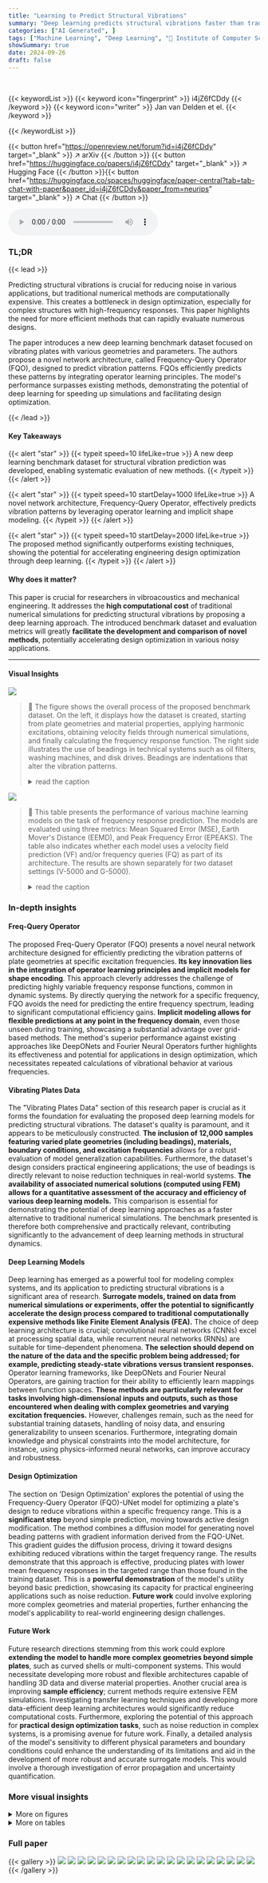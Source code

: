 ```yaml
---
title: "Learning to Predict Structural Vibrations"
summary: "Deep learning predicts structural vibrations faster than traditional methods, reducing noise in airplanes, cars, and buildings, as shown by a new benchmark and frequency-query operator network."
categories: ["AI Generated", ]
tags: ["Machine Learning", "Deep Learning", "🏢 Institute of Computer Science, University of Göttingen",]
showSummary: true
date: 2024-09-26
draft: false
---
```


<br>

{{< keywordList >}}
{{< keyword icon="fingerprint" >}} i4jZ6fCDdy {{< /keyword >}}
{{< keyword icon="writer" >}} Jan van Delden et el. {{< /keyword >}}
 
{{< /keywordList >}}

{{< button href="https://openreview.net/forum?id=i4jZ6fCDdy" target="_blank" >}}
↗ arXiv
{{< /button >}}
{{< button href="https://huggingface.co/papers/i4jZ6fCDdy" target="_blank" >}}
↗ Hugging Face
{{< /button >}}{{< button href="https://huggingface.co/spaces/huggingface/paper-central?tab=tab-chat-with-paper&paper_id=i4jZ6fCDdy&paper_from=neurips" target="_blank" >}}
↗ Chat
{{< /button >}}




<audio controls>
    <source src="https://ai-paper-reviewer.com/i4jZ6fCDdy/podcast.wav" type="audio/wav">
    Your browser does not support the audio element.
</audio>


### TL;DR


{{< lead >}}

Predicting structural vibrations is crucial for reducing noise in various applications, but traditional numerical methods are computationally expensive.  This creates a bottleneck in design optimization, especially for complex structures with high-frequency responses.  This paper highlights the need for more efficient methods that can rapidly evaluate numerous designs. 

The paper introduces a new deep learning benchmark dataset focused on vibrating plates with various geometries and parameters. The authors propose a novel network architecture, called Frequency-Query Operator (FQO), designed to predict vibration patterns.  FQOs efficiently predicts these patterns by integrating operator learning principles.  The model's performance surpasses existing methods, demonstrating the potential of deep learning for speeding up simulations and facilitating design optimization.

{{< /lead >}}


#### Key Takeaways

{{< alert "star" >}}
{{< typeit speed=10 lifeLike=true >}} A new deep learning benchmark dataset for structural vibration prediction was developed, enabling systematic evaluation of new methods. {{< /typeit >}}
{{< /alert >}}

{{< alert "star" >}}
{{< typeit speed=10 startDelay=1000 lifeLike=true >}} A novel network architecture, Frequency-Query Operator, effectively predicts vibration patterns by leveraging operator learning and implicit shape modeling. {{< /typeit >}}
{{< /alert >}}

{{< alert "star" >}}
{{< typeit speed=10 startDelay=2000 lifeLike=true >}} The proposed method significantly outperforms existing techniques, showing the potential for accelerating engineering design optimization through deep learning. {{< /typeit >}}
{{< /alert >}}

#### Why does it matter?
This paper is crucial for researchers in vibroacoustics and mechanical engineering.  It addresses the **high computational cost** of traditional numerical simulations for predicting structural vibrations by proposing a deep learning approach. The introduced benchmark dataset and evaluation metrics will greatly **facilitate the development and comparison of novel methods**, potentially accelerating design optimization in various noisy applications.

------
#### Visual Insights



![](https://ai-paper-reviewer.com/i4jZ6fCDdy/figures_1_1.jpg)

> 🔼 The figure shows the overall process of the proposed benchmark dataset. On the left, it displays how the dataset is created, starting from plate geometries and material properties, applying harmonic excitations, obtaining velocity fields through numerical simulations, and finally calculating the frequency response function.  The right side illustrates the use of beadings in technical systems such as oil filters, washing machines, and disk drives. Beadings are indentations that alter the vibration patterns.
> <details>
> <summary>read the caption</summary>
> Figure 1: Left: We introduce the Vibrating Plates dataset of 12,000 samples for predicting vibration patterns based on plate geometries. A harmonic force excites the plates, causing them to vibrate. The vibration patterns of the plates are obtained through numerical simulation. Diverse architectures are evaluated on the dataset. Right: Beadings are indentations and used in many vibrating technical systems. Here, on an oil filter, a washing machine and a disk drive. They increase the structural stiffness and alter the vibration.
> </details>





![](https://ai-paper-reviewer.com/i4jZ6fCDdy/tables_6_1.jpg)

> 🔼 This table presents the performance of various machine learning models on the task of frequency response prediction.  The models are evaluated using three metrics: Mean Squared Error (MSE), Earth Mover's Distance (EEMD), and Peak Frequency Error (EPEAKS).  The table also indicates whether each model uses a velocity field prediction (VF) and/or frequency queries (FQ) as part of its architecture.  The results are shown separately for two dataset settings (V-5000 and G-5000).
> <details>
> <summary>read the caption</summary>
> Table 1: Test results for frequency response prediction. Column VF indicates if F is indirectly predicted through the velocity field (Q3), column FQ indicates if frequency queries (Q1) are used. Q1 to Q3 refer to the model components described in Section 3.
> </details>





### In-depth insights


#### Freq-Query Operator
The proposed Freq-Query Operator (FQO) presents a novel neural network architecture designed for efficiently predicting the vibration patterns of plate geometries at specific excitation frequencies.  **Its key innovation lies in the integration of operator learning principles and implicit models for shape encoding**. This approach cleverly addresses the challenge of predicting highly variable frequency response functions, common in dynamic systems. By directly querying the network for a specific frequency, FQO avoids the need for predicting the entire frequency spectrum, leading to significant computational efficiency gains.  **Implicit modeling allows for flexible predictions at any point in the frequency domain**, even those unseen during training, showcasing a substantial advantage over grid-based methods. The method's superior performance against existing approaches like DeepONets and Fourier Neural Operators further highlights its effectiveness and potential for applications in design optimization, which necessitates repeated calculations of vibrational behavior at various frequencies.

#### Vibrating Plates Data
The "Vibrating Plates Data" section of this research paper is crucial as it forms the foundation for evaluating the proposed deep learning models for predicting structural vibrations.  The dataset's quality is paramount, and it appears to be meticulously constructed. **The inclusion of 12,000 samples featuring varied plate geometries (including beadings), materials, boundary conditions, and excitation frequencies** allows for a robust evaluation of model generalization capabilities.  Furthermore, the dataset's design considers practical engineering applications; the use of beadings is directly relevant to noise reduction techniques in real-world systems. **The availability of associated numerical solutions (computed using FEM) allows for a quantitative assessment of the accuracy and efficiency of various deep learning models.** This comparison is essential for demonstrating the potential of deep learning approaches as a faster alternative to traditional numerical simulations.  The benchmark presented is therefore both comprehensive and practically relevant, contributing significantly to the advancement of deep learning methods in structural dynamics.

#### Deep Learning Models
Deep learning has emerged as a powerful tool for modeling complex systems, and its application to predicting structural vibrations is a significant area of research.  **Surrogate models, trained on data from numerical simulations or experiments, offer the potential to significantly accelerate the design process compared to traditional computationally expensive methods like Finite Element Analysis (FEA).**  The choice of deep learning architecture is crucial; convolutional neural networks (CNNs) excel at processing spatial data, while recurrent neural networks (RNNs) are suitable for time-dependent phenomena.  **The selection should depend on the nature of the data and the specific problem being addressed; for example, predicting steady-state vibrations versus transient responses.**  Operator learning frameworks, like DeepONets and Fourier Neural Operators, are gaining traction for their ability to efficiently learn mappings between function spaces.  **These methods are particularly relevant for tasks involving high-dimensional inputs and outputs, such as those encountered when dealing with complex geometries and varying excitation frequencies.**  However, challenges remain, such as the need for substantial training datasets, handling of noisy data, and ensuring generalizability to unseen scenarios.  Furthermore, integrating domain knowledge and physical constraints into the model architecture, for instance, using physics-informed neural networks, can improve accuracy and robustness.

#### Design Optimization
The section on 'Design Optimization' explores the potential of using the Frequency-Query Operator (FQO)-UNet model for optimizing a plate's design to reduce vibrations within a specific frequency range.  This is a **significant step** beyond simple prediction, moving towards active design modification.  The method combines a diffusion model for generating novel beading patterns with gradient information derived from the FQO-UNet. This gradient guides the diffusion process, driving it toward designs exhibiting reduced vibrations within the target frequency range. The results demonstrate that this approach is effective, producing plates with lower mean frequency responses in the targeted range than those found in the training dataset.  This is a **powerful demonstration** of the model's utility beyond basic prediction, showcasing its capacity for practical engineering applications such as noise reduction.  **Future work** could involve exploring more complex geometries and material properties, further enhancing the model's applicability to real-world engineering design challenges.

#### Future Work
Future research directions stemming from this work could explore **extending the model to handle more complex geometries beyond simple plates**, such as curved shells or multi-component systems.  This would necessitate developing more robust and flexible architectures capable of handling 3D data and diverse material properties.  Another crucial area is improving **sample efficiency**;  current methods require extensive FEM simulations.  Investigating transfer learning techniques and developing more data-efficient deep learning architectures would significantly reduce computational costs.   Furthermore, exploring the potential of this approach for **practical design optimization tasks**, such as noise reduction in complex systems, is a promising avenue for future work.  Finally, a detailed analysis of the model's sensitivity to different physical parameters and boundary conditions could enhance the understanding of its limitations and aid in the development of more robust and accurate surrogate models.  This would involve a thorough investigation of error propagation and uncertainty quantification.


### More visual insights

<details>
<summary>More on figures
</summary>


![](https://ai-paper-reviewer.com/i4jZ6fCDdy/figures_3_1.jpg)

> 🔼 This figure presents an analysis of the Vibrating Plates dataset.  Subfigure (a) displays two example plate geometries alongside their respective frequency response curves. Red crosses highlight the detected resonance peaks in the responses.  Subfigure (b) shows the mean (average) plate design and its corresponding average frequency response across the entire dataset. Subfigure (c) illustrates the distribution of the number of resonance peaks observed across different dataset configurations. Finally, subfigure (d) shows the distribution of the peaks across the range of frequencies studied in the dataset.
> <details>
> <summary>read the caption</summary>
> Figure 3: Dataset analysis. (a) shows two discretized plate geometries with their corresponding frequency response, the red crosses mark the detected peaks. (b) shows the mean plate design and frequency response. (c) shows number of peaks in different dataset settings. (d) shows the distribution of the peaks over the frequencies.
> </details>



![](https://ai-paper-reviewer.com/i4jZ6fCDdy/figures_3_2.jpg)

> 🔼 This figure illustrates the finite element method (FEM) used to simulate the vibrational behavior of plates.  It shows the process of computing the velocity field at a specific excitation frequency. The process begins with a discretized plate geometry (finite element mesh) subjected to a harmonic point excitation at a given frequency. Numerical integration, system assembling, and solving a linear system of equations are then performed to obtain a field solution, represented as velocity maps at the queried frequency.  These maps show the vibration pattern at that particular frequency, which is a key output of the model and a crucial part of the dataset.
> <details>
> <summary>read the caption</summary>
> Figure 2: Process of the finite element solution in frequency domain in order to compute the velocity field at each frequency query.
> </details>



![](https://ai-paper-reviewer.com/i4jZ6fCDdy/figures_5_1.jpg)

> 🔼 The figure shows the architecture of the Frequency-Query Operator (FQO) model. The FQO model takes as input the mesh geometry of a plate and scalar properties. A geometry encoder processes this information and outputs a feature volume. This feature volume and a frequency query are then passed to a query decoder, which can either directly predict a frequency response or predict a velocity field which is then spatially aggregated to produce the frequency response.  This architecture utilizes a query-based approach to handle variability in vibration characteristics across different instances.
> <details>
> <summary>read the caption</summary>
> Figure 4: Frequency-Query Operator method. The geometry encoder takes the mesh geometry and the scalar properties as input. The resulting feature volume along with a frequency query is passed to the query decoder, that either predicts a velocity field or directly a frequency response. The velocity field is aggregated to arrive at the frequency response at the query frequency f.
> </details>



![](https://ai-paper-reviewer.com/i4jZ6fCDdy/figures_7_1.jpg)

> 🔼 This figure presents results from the FQO-UNet model. It demonstrates the velocity field predictions at a single frequency for a given plate geometry and compares them to ground truth.  Furthermore, it illustrates the impact of dataset size and the number of frequencies per plate on model performance using mean squared error (MSE) as a metric. The analysis shows that reducing the number of samples or the number of frequencies per plate, while maintaining a fixed computational budget, can still yield reasonable results.
> <details>
> <summary>read the caption</summary>
> Figure 5: Results. (b) to (d) show the velocity field at one frequency and prediction for the plate geometry in (a) from FQO-UNet. (e) shows the test MSE for training two methods with reduced numbers of samples from V-5000. (f) shows effects of different data generation strategies. The blue line is an isoconture for a fixed compute budget of 150,000 data points, with varying number of frequencies per plate geometry. The green star represents using a larger dataset at 15 frequencies per plate (half of V-5000). The red cross represents a model trained on V-5000. Training with fewer frequencies per plate is more efficient.
> </details>



![](https://ai-paper-reviewer.com/i4jZ6fCDdy/figures_8_1.jpg)

> 🔼 This figure shows the results of design optimization using a diffusion model guided by gradient information from the FQO-UNet.  The leftmost panel displays an example of a generated beading pattern with reduced vibrations between 100Hz and 200Hz.  The middle-left panel shows the best performing plate from the original V-5000 dataset for comparison. The middle-right panel presents a comparison of frequency responses. The rightmost panel shows frequency responses from 16 generated plates, demonstrating the model's ability to generate diverse plate geometries with reduced vibrations in the target range.
> <details>
> <summary>read the caption</summary>
> Figure 6: Design optimization. Exemplary generation result with lowest mean response between 100 Hz and 200 Hz out of 32 generations (left, mean response below). Plate with lowest response out of all 5000 training examples from V-5000 (middle left). Comparison of responses from left plates (middle right). Responses from 16 generated plates (right).
> </details>



![](https://ai-paper-reviewer.com/i4jZ6fCDdy/figures_16_1.jpg)

> 🔼 This figure shows the effect of varying the thickness and damping loss factor on the frequency response of a plate.  The left plot demonstrates that increasing the damping loss factor (eta) reduces the amplitude of the resonance peaks without significantly shifting their frequencies. The right plot illustrates that increasing the plate thickness (t) increases the overall stiffness, resulting in a shift of the resonance peaks towards higher frequencies and a change in their amplitude.
> <details>
> <summary>read the caption</summary>
> Figure 7: One-at-a-time parameter variation of the thickness parameter and the damping loss factor. Increasing the damping reduces the amplitudes at the resonance peaks. Increasing the plate thickness increases the stiffness of the plate and thus shifts the resonance peaks towards higher frequencies
> </details>



![](https://ai-paper-reviewer.com/i4jZ6fCDdy/figures_17_1.jpg)

> 🔼 This figure presents a detailed analysis of the Vibrating Plates dataset. Subfigure (a) illustrates the frequency response for two example plate geometries, highlighting the detected peaks. Subfigure (b) shows the average plate design and its corresponding frequency response. Subfigure (c) compares the number of peaks across different dataset configurations. Lastly, subfigure (d) displays the distribution of these peaks across the entire frequency range.
> <details>
> <summary>read the caption</summary>
> Figure 3: Dataset analysis. (a) shows two discretized plate geometries with their corresponding frequency response, the red crosses mark the detected peaks. (b) shows the mean plate design and frequency response. (c) shows number of peaks in different dataset settings. (d) shows the distribution of the peaks over the frequencies.
> </details>



![](https://ai-paper-reviewer.com/i4jZ6fCDdy/figures_17_2.jpg)

> 🔼 This figure presents three examples of velocity field predictions from the V-5000 dataset, focusing on the frequencies corresponding to the three most prominent peaks in each example's frequency response.  The plots show both the ground truth (actual) velocity field and the model's prediction for each frequency.  The scaling applied to the plots normalizes the maximum velocity values to 1, highlighting the relative differences between the actual and predicted velocity field magnitudes.
> <details>
> <summary>read the caption</summary>
> Figure 11: V-5000 example predictions. The velocity fields at the three peaks with the highest amplitude are shown. The plots are scaled with respect to the maximum velocity in the prediction and reference velocity field to make the differences in magnitude visible.
> </details>



![](https://ai-paper-reviewer.com/i4jZ6fCDdy/figures_17_3.jpg)

> 🔼 This figure presents an analysis of the Vibrating Plates dataset.  Subfigure (a) illustrates two example plate geometries and their corresponding frequency response functions, highlighting detected peaks. (b) displays the mean plate design and its average frequency response function.  (c) shows the number of peaks found across different dataset configurations and (d) visualizes the distribution of these peak counts across the frequency range.
> <details>
> <summary>read the caption</summary>
> Figure 3: Dataset analysis. (a) shows two discretized plate geometries with their corresponding frequency response, the red crosses mark the detected peaks. (b) shows the mean plate design and frequency response. (c) shows number of peaks in different dataset settings. (d) shows the distribution of the peaks over the frequencies.
> </details>



![](https://ai-paper-reviewer.com/i4jZ6fCDdy/figures_22_1.jpg)

> 🔼 This figure presents example predictions from the V-5000 dataset. For each of the four example geometries, the actual and predicted velocity fields at the three frequencies with the highest amplitude are shown.  The plots are scaled to highlight the differences in magnitude between actual and predicted velocity fields.
> <details>
> <summary>read the caption</summary>
> Figure 11: V-5000 example predictions. The velocity fields at the three peaks with the highest amplitude are shown. The plots are scaled with respect to the maximum velocity in the prediction and reference velocity field to make the differences in magnitude visible.
> </details>



![](https://ai-paper-reviewer.com/i4jZ6fCDdy/figures_23_1.jpg)

> 🔼 This figure shows the results of the experiments performed. Subfigures (b) to (d) illustrate the velocity field predictions for a plate geometry using the FQO-UNet model, compared against the ground truth. Subfigure (e) displays the test MSE for two different models trained with varying amounts of data from the V-5000 dataset. Subfigure (f) compares the test MSE results obtained using three different data generation strategies with varying computational budgets and numbers of frequencies per geometry.
> <details>
> <summary>read the caption</summary>
> Figure 5: Results. (b) to (d) show the velocity field at one frequency and prediction for the plate geometry in (a) from FQO-UNet. (e) shows the test MSE for training two methods with reduced numbers of samples from V-5000. (f) shows effects of different data generation strategies. The blue line is an isoconture for a fixed compute budget of 150,000 data points, with varying number of frequencies per plate geometry. The green star represents using a larger dataset at 15 frequencies per plate (half of V-5000). The red cross represents a model trained on V-5000. Training with fewer frequencies per plate is more efficient.
> </details>



</details>




<details>
<summary>More on tables
</summary>


![](https://ai-paper-reviewer.com/i4jZ6fCDdy/tables_8_1.jpg)
> 🔼 This table presents the performance of various methods for predicting the frequency response of vibrating plates.  It compares baseline methods (k-NN, RN18 + FNO, DeepONet, FNO (velocity field), Grid-RN18) against the proposed Frequency-Query Operator (FQO) using ResNet18 (FQO-RN18), Vision Transformer (FQO-ViT), and U-Net (FQO-UNet) architectures. The evaluation metrics include Mean Squared Error (MSE), Earth Mover's Distance (EEMD), Peak Frequency Error (EPEAKS), and Peak Frequency Shift (EF). The VF and FQ columns indicate whether the method used velocity field prediction (Q3) and frequency queries (Q1), respectively.  The results show that the proposed FQO methods significantly outperform the baseline methods.
> <details>
> <summary>read the caption</summary>
> Table 1: Test results for frequency response prediction. Column VF indicates if F is indirectly predicted through the velocity field (Q3), column FQ indicates if frequency queries (Q1) are used. Q1 to Q3 refer to the model components described in Section 3.
> </details>

![](https://ai-paper-reviewer.com/i4jZ6fCDdy/tables_8_2.jpg)
> 🔼 This table presents the results of training a Frequency-Query Operator UNet model on two different datasets (V-5000 and G-5000), and then evaluating its performance on the G-5000 test dataset.  The results are reported in terms of four evaluation metrics: Earth Mover's Distance (EEMD), Mean Squared Error (MSE), Peak Frequency Error (EPEAKS), and Peak Frequency Shift (EF). The table shows that training the model on a combined dataset of V-5000 and G-5000 leads to improved performance compared to training solely on the G-5000 dataset, demonstrating the benefit of transfer learning in the context of the research.
> <details>
> <summary>read the caption</summary>
> Table 3: A FQO-UNet is trained in parallel on batches from V-5000 and G-5000 and evaluated on the G-5000 test set. Performance increases in all metrics.
> </details>

![](https://ai-paper-reviewer.com/i4jZ6fCDdy/tables_15_1.jpg)
> 🔼 This table presents the configurations used in generating the V-5000 and G-5000 datasets.  It shows how the plate geometries and material properties were varied to create the different samples. The 'setting' column refers to whether fixed (V-5000) or varying (G-5000) parameters were used. 'Prop.' specifies if material properties were fixed or varied. The 'lines' and 'ellipses' columns represent the number of lines and ellipses used in the beading patterns. 'Width' indicates the range of widths (in mm) of these beading features. Finally, 'Train' and 'Test' give the number of samples used for training and testing in each setting.
> <details>
> <summary>read the caption</summary>
> Table 4: Dataset settings. Width is the width of lines and ellipses in mm. Properties. (prop.) involves plate size, thickness, material, boundary and loading properties.
> </details>

![](https://ai-paper-reviewer.com/i4jZ6fCDdy/tables_16_1.jpg)
> 🔼 This table presents the results of frequency response prediction using various methods. It compares the performance of different models in terms of Mean Squared Error (MSE), Earth Mover's Distance (EEMD), Peak Frequency Error (EPEAKS), and the average distance between peaks (EF) on two datasets, V-5000 and G-5000.  The table also indicates whether each model uses frequency queries (FQ) and/or predicts the velocity field (VF) before computing the frequency response.
> <details>
> <summary>read the caption</summary>
> Table 1: Test results for frequency response prediction. Column VF indicates if F is indirectly predicted through the velocity field (Q3), column FQ indicates if frequency queries (Q1) are used. Q1 to Q3 refer to the model components described in Section 3.
> </details>

![](https://ai-paper-reviewer.com/i4jZ6fCDdy/tables_16_2.jpg)
> 🔼 This table presents the performance of various methods for predicting the frequency response of vibrating plates.  It compares different model architectures (including baselines and the proposed Frequency-Query Operator), showing mean squared error (MSE), Earth Mover's Distance (EEMD), and Peak Frequency Error (EPEAKS) metrics.  The VF column indicates whether the model indirectly predicts the frequency response via the velocity field, and the FQ column indicates whether frequency queries were used as input.  Lower values for the error metrics indicate better performance.
> <details>
> <summary>read the caption</summary>
> Table 1: Test results for frequency response prediction. Column VF indicates if F is indirectly predicted through the velocity field (Q3), column FQ indicates if frequency queries (Q1) are used. Q1 to Q3 refer to the model components described in Section 3.
> </details>

![](https://ai-paper-reviewer.com/i4jZ6fCDdy/tables_18_1.jpg)
> 🔼 This table presents the performance of different methods for predicting the frequency response of vibrating plates.  It compares various deep learning approaches (FQO-RN18, FQO-ViT, FQO-UNet, and baselines like DeepONet and FNO) on two datasets (V-5000 and G-5000), evaluating their Mean Squared Error (MSE), Earth Mover's Distance (EEMD), Peak Frequency Error (EPEAKS), and the average frequency error (EF). The 'VF' column indicates whether the model predicts the velocity field and then calculates the frequency response, and 'FQ' shows if the model incorporates frequency queries.  Lower values for MSE, EEMD, EPEAKS, and EF indicate better performance.
> <details>
> <summary>read the caption</summary>
> Table 1: Test results for frequency response prediction. Column VF indicates if F is indirectly predicted through the velocity field (Q3), column FQ indicates if frequency queries (Q1) are used. Q1 to Q3 refer to the model components described in Section 3.
> </details>

![](https://ai-paper-reviewer.com/i4jZ6fCDdy/tables_20_1.jpg)
> 🔼 This table presents the results of frequency response prediction using various methods.  The table compares different methods (baselines and the proposed FQO method) across two datasets (V-5000 and G-5000).  The evaluation metrics include Mean Squared Error (MSE), Earth Mover Distance (EEMD), Peak Frequency Error (EPEAKS), and the average frequency error (EF). The columns 'VF' and 'FQ' indicate whether the velocity field was used for prediction and whether frequency queries were employed, respectively.
> <details>
> <summary>read the caption</summary>
> Table 1: Test results for frequency response prediction. Column VF indicates if F is indirectly predicted through the velocity field (Q3), column FQ indicates if frequency queries (Q1) are used. Q1 to Q3 refer to the model components described in Section 3.
> </details>

![](https://ai-paper-reviewer.com/i4jZ6fCDdy/tables_20_2.jpg)
> 🔼 This table presents the quantitative results of various methods used for frequency response prediction on the V-5000 and G-5000 datasets.  The methods are compared using four metrics: Mean Squared Error (MSE), Earth Mover's Distance (EEMD), Peak Frequency Error (EPEAKS), and the average peak frequency shift (EF). The table also indicates whether each method used a velocity field (VF) and frequency query (FQ) approach, corresponding to questions Q1-Q3 in the paper, allowing for analysis of the impact of these architectural decisions on prediction accuracy.
> <details>
> <summary>read the caption</summary>
> Table 1: Test results for frequency response prediction. Column VF indicates if F is indirectly predicted through the velocity field (Q3), column FQ indicates if frequency queries (Q1) are used. Q1 to Q3 refer to the model components described in Section 3.
> </details>

![](https://ai-paper-reviewer.com/i4jZ6fCDdy/tables_21_1.jpg)
> 🔼 This table presents the performance of various methods for predicting the frequency response of vibrating plates.  It compares different model architectures, including baselines and the proposed Frequency-Query Operator (FQO), across two datasets (V-5000 and G-5000). The metrics used to evaluate performance are Mean Squared Error (MSE), Earth Mover's Distance (EEMD), Peak Frequency Error (EPEAKS), and Peak Frequency Shift (EF).  The VF and FQ columns indicate whether the model uses velocity field prediction and frequency queries, respectively, as described in Section 3 of the paper.
> <details>
> <summary>read the caption</summary>
> Table 1: Test results for frequency response prediction. Column VF indicates if F is indirectly predicted through the velocity field (Q3), column FQ indicates if frequency queries (Q1) are used. Q1 to Q3 refer to the model components described in Section 3.
> </details>

![](https://ai-paper-reviewer.com/i4jZ6fCDdy/tables_21_2.jpg)
> 🔼 This table presents the test results of various methods for frequency response prediction.  It compares different model architectures (including baselines) on two datasets (V-5000 and G-5000).  The metrics used to evaluate the models are Mean Squared Error (MSE), Earth Mover Distance (EEMD), Peak Frequency Error (EPEAKS), and the average frequency shift (EF).  The 'VF' column indicates whether the model indirectly predicts the frequency response through the velocity field, and the 'FQ' column indicates whether the model uses frequency queries as input.
> <details>
> <summary>read the caption</summary>
> Table 1: Test results for frequency response prediction. Column VF indicates if F is indirectly predicted through the velocity field (Q3), column FQ indicates if frequency queries (Q1) are used. Q1 to Q3 refer to the model components described in Section 3.
> </details>

![](https://ai-paper-reviewer.com/i4jZ6fCDdy/tables_21_3.jpg)
> 🔼 This table presents the performance of various models on the task of frequency response prediction.  It compares different model architectures, including baselines (k-NN, RN18 + FNO, DeepONet, etc.) and the proposed Frequency-Query Operator (FQO) method in variations (FQO-RN18, FQO-ViT, FQO-UNet). Evaluation metrics used are Mean Squared Error (MSE), Earth Mover's Distance (EEMD), Peak Frequency Error (EPEAKS), and average Peak Frequency shift (EF). The 'VF' column indicates whether the model uses velocity field prediction and 'FQ' shows whether it uses frequency query.  The table shows results for two different dataset settings (V-5000 and G-5000) which vary in the number of parameters used to describe the plates.
> <details>
> <summary>read the caption</summary>
> Table 1: Test results for frequency response prediction. Column VF indicates if F is indirectly predicted through the velocity field (Q3), column FQ indicates if frequency queries (Q1) are used. Q1 to Q3 refer to the model components described in Section 3.
> </details>

</details>




### Full paper

{{< gallery >}}
<img src="https://ai-paper-reviewer.com/i4jZ6fCDdy/1.png" class="grid-w50 md:grid-w33 xl:grid-w25" />
<img src="https://ai-paper-reviewer.com/i4jZ6fCDdy/2.png" class="grid-w50 md:grid-w33 xl:grid-w25" />
<img src="https://ai-paper-reviewer.com/i4jZ6fCDdy/3.png" class="grid-w50 md:grid-w33 xl:grid-w25" />
<img src="https://ai-paper-reviewer.com/i4jZ6fCDdy/4.png" class="grid-w50 md:grid-w33 xl:grid-w25" />
<img src="https://ai-paper-reviewer.com/i4jZ6fCDdy/5.png" class="grid-w50 md:grid-w33 xl:grid-w25" />
<img src="https://ai-paper-reviewer.com/i4jZ6fCDdy/6.png" class="grid-w50 md:grid-w33 xl:grid-w25" />
<img src="https://ai-paper-reviewer.com/i4jZ6fCDdy/7.png" class="grid-w50 md:grid-w33 xl:grid-w25" />
<img src="https://ai-paper-reviewer.com/i4jZ6fCDdy/8.png" class="grid-w50 md:grid-w33 xl:grid-w25" />
<img src="https://ai-paper-reviewer.com/i4jZ6fCDdy/9.png" class="grid-w50 md:grid-w33 xl:grid-w25" />
<img src="https://ai-paper-reviewer.com/i4jZ6fCDdy/10.png" class="grid-w50 md:grid-w33 xl:grid-w25" />
<img src="https://ai-paper-reviewer.com/i4jZ6fCDdy/11.png" class="grid-w50 md:grid-w33 xl:grid-w25" />
<img src="https://ai-paper-reviewer.com/i4jZ6fCDdy/12.png" class="grid-w50 md:grid-w33 xl:grid-w25" />
<img src="https://ai-paper-reviewer.com/i4jZ6fCDdy/13.png" class="grid-w50 md:grid-w33 xl:grid-w25" />
<img src="https://ai-paper-reviewer.com/i4jZ6fCDdy/14.png" class="grid-w50 md:grid-w33 xl:grid-w25" />
<img src="https://ai-paper-reviewer.com/i4jZ6fCDdy/15.png" class="grid-w50 md:grid-w33 xl:grid-w25" />
<img src="https://ai-paper-reviewer.com/i4jZ6fCDdy/16.png" class="grid-w50 md:grid-w33 xl:grid-w25" />
<img src="https://ai-paper-reviewer.com/i4jZ6fCDdy/17.png" class="grid-w50 md:grid-w33 xl:grid-w25" />
<img src="https://ai-paper-reviewer.com/i4jZ6fCDdy/18.png" class="grid-w50 md:grid-w33 xl:grid-w25" />
<img src="https://ai-paper-reviewer.com/i4jZ6fCDdy/19.png" class="grid-w50 md:grid-w33 xl:grid-w25" />
<img src="https://ai-paper-reviewer.com/i4jZ6fCDdy/20.png" class="grid-w50 md:grid-w33 xl:grid-w25" />
{{< /gallery >}}